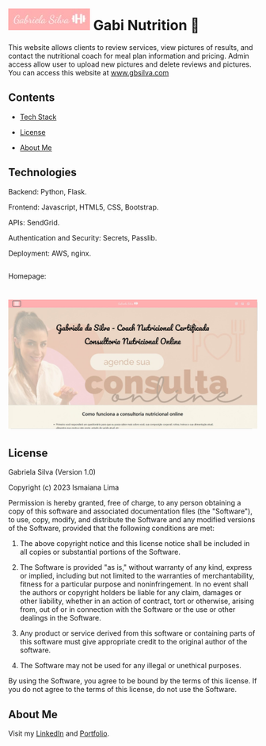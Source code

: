 # ![alt text](https://github.com/Ismaiana/Gabi-nutrition/blob/main/static/img/brand.JPG "brand") Gabi Nutrition 🥗

This website allows clients to review services, view pictures of results, and contact the nutritional coach for meal plan information and pricing. Admin access allow user to upload new pictures and delete reviews and pictures. You can access this website at www.gbsilva.com


## Contents
* [Tech Stack](#technologies)

* [License](#license)
* [About Me](#aboutme)



## <a name="technologies"></a>Technologies


Backend: Python, Flask.

Frontend: Javascript, HTML5, CSS, Bootstrap.

APIs: SendGrid.

Authentication and Security: Secrets, Passlib.

Deployment: AWS, nginx.



## 


Homepage:



# ![alt text](https://github.com/Ismaiana/Gabi-nutrition/blob/main/static/img/website.JPG "website")





## <a name="license"></a>License

Gabriela Silva (Version 1.0)

Copyright (c) 2023 Ismaiana Lima

Permission is hereby granted, free of charge, to any person obtaining a copy of this software and associated documentation files (the "Software"), to use, copy, modify, and distribute the Software and any modified versions of the Software, provided that the following conditions are met:

1. The above copyright notice and this license notice shall be included in all copies or substantial portions of the Software.

2. The Software is provided "as is," without warranty of any kind, express or implied, including but not limited to the warranties of merchantability, fitness for a particular purpose and noninfringement. In no event shall the authors or copyright holders be liable for any claim, damages or other liability, whether in an action of contract, tort or otherwise, arising from, out of or in connection with the Software or the use or other dealings in the Software.

3. Any product or service derived from this software or containing parts of this software must give appropriate credit to the original author of the software.

4. The Software may not be used for any illegal or unethical purposes.

By using the Software, you agree to be bound by the terms of this license. If you do not agree to the terms of this license, do not use the Software.


## <a name="aboutme"></a>About Me


Visit my [LinkedIn](http://www.linkedin.com/in/ismaiana-lima) and [Portfolio](http://www.ismaiana.com).





